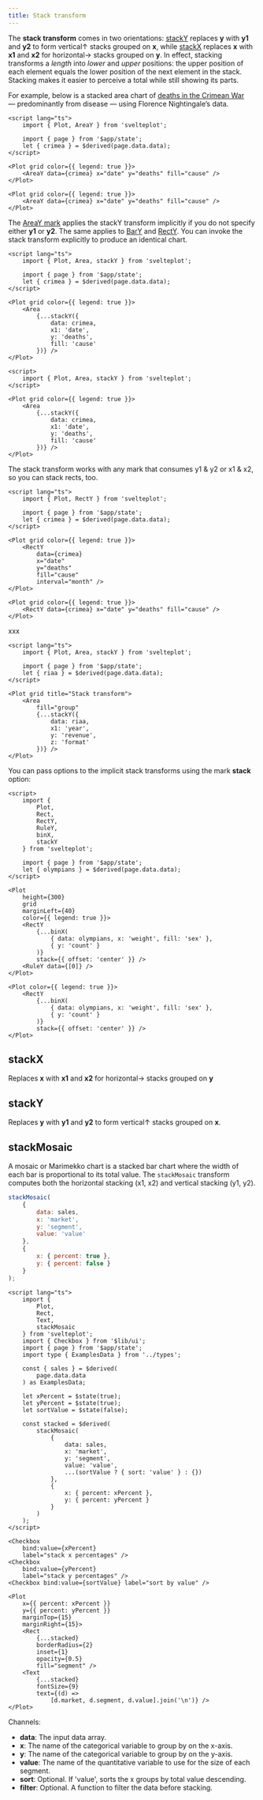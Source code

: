 ```yaml
---
title: Stack transform
---
```


The **stack transform** comes in two orientations: [stackY](/transforms/stack#stackY) replaces **y** with **y1** and **y2** to form vertical↑ stacks grouped on **x**, while [stackX](/transforms/stack#stackX) replaces **x** with **x1** and **x2** for horizontal→ stacks grouped on **y**. In effect, stacking transforms a _length_ into _lower_ and _upper_ positions: the upper position of each element equals the lower position of the next element in the stack. Stacking makes it easier to perceive a total while still showing its parts.

For example, below is a stacked area chart of [deaths in the Crimean War](https://en.wikipedia.org/wiki/Florence_Nightingale#Crimean_War) — predominantly from disease — using Florence Nightingale’s data.

```svelte live
<script lang="ts">
    import { Plot, AreaY } from 'svelteplot';

    import { page } from '$app/state';
    let { crimea } = $derived(page.data.data);
</script>

<Plot grid color={{ legend: true }}>
    <AreaY data={crimea} x="date" y="deaths" fill="cause" />
</Plot>
```

```svelte
<Plot grid color={{ legend: true }}>
    <AreaY data={crimea} x="date" y="deaths" fill="cause" />
</Plot>
```

The [AreaY mark](/marks/area) applies the stackY transform implicitly if you do not specify either **y1** or **y2**. The same applies to [BarY](/marks/bar) and [RectY](/marks/rect). You can invoke the stack transform explicitly to produce an identical chart.

```svelte live
<script lang="ts">
    import { Plot, Area, stackY } from 'svelteplot';

    import { page } from '$app/state';
    let { crimea } = $derived(page.data.data);
</script>

<Plot grid color={{ legend: true }}>
    <Area
        {...stackY({
            data: crimea,
            x1: 'date',
            y: 'deaths',
            fill: 'cause'
        })} />
</Plot>
```

```svelte
<script>
    import { Plot, Area, stackY } from 'svelteplot';
</script>

<Plot grid color={{ legend: true }}>
    <Area
        {...stackY({
            data: crimea,
            x1: 'date',
            y: 'deaths',
            fill: 'cause'
        })} />
</Plot>
```

The stack transform works with any mark that consumes y1 & y2 or x1 & x2, so you can stack rects, too.

```svelte --live
<script lang="ts">
    import { Plot, RectY } from 'svelteplot';

    import { page } from '$app/state';
    let { crimea } = $derived(page.data.data);
</script>

<Plot grid color={{ legend: true }}>
    <RectY
        data={crimea}
        x="date"
        y="deaths"
        fill="cause"
        interval="month" />
</Plot>
```

```svelte
<Plot grid color={{ legend: true }}>
    <RectY data={crimea} x="date" y="deaths" fill="cause" />
</Plot>
```

xxx

```svelte --live
<script lang="ts">
    import { Plot, Area, stackY } from 'svelteplot';

    import { page } from '$app/state';
    let { riaa } = $derived(page.data.data);
</script>

<Plot grid title="Stack transform">
    <Area
        fill="group"
        {...stackY({
            data: riaa,
            x1: 'year',
            y: 'revenue',
            z: 'format'
        })} />
</Plot>
```

You can pass options to the implicit stack transforms using the mark **stack** option:

```svelte live
<script>
    import {
        Plot,
        Rect,
        RectY,
        RuleY,
        binX,
        stackY
    } from 'svelteplot';

    import { page } from '$app/state';
    let { olympians } = $derived(page.data.data);
</script>

<Plot
    height={300}
    grid
    marginLeft={40}
    color={{ legend: true }}>
    <RectY
        {...binX(
            { data: olympians, x: 'weight', fill: 'sex' },
            { y: 'count' }
        )}
        stack={{ offset: 'center' }} />
    <RuleY data={[0]} />
</Plot>
```

```svelte
<Plot color={{ legend: true }}>
    <RectY
        {...binX(
            { data: olympians, x: 'weight', fill: 'sex' },
            { y: 'count' }
        )}
        stack={{ offset: 'center' }} />
</Plot>
```

## stackX

Replaces **x** with **x1** and **x2** for horizontal→ stacks grouped on **y**

## stackY

Replaces **y** with **y1** and **y2** to form vertical↑ stacks grouped on **x**.

## stackMosaic

A mosaic or Marimekko chart is a stacked bar chart where the width of each bar is proportional to its total value. The `stackMosaic` transform computes both the horizontal stacking (x1, x2) and vertical stacking (y1, y2).

```js
stackMosaic(
    {
        data: sales,
        x: 'market',
        y: 'segment',
        value: 'value'
    },
    {
        x: { percent: true },
        y: { percent: false }
    }
);
```

```svelte live
<script lang="ts">
    import {
        Plot,
        Rect,
        Text,
        stackMosaic
    } from 'svelteplot';
    import { Checkbox } from '$lib/ui';
    import { page } from '$app/state';
    import type { ExamplesData } from '../types';

    const { sales } = $derived(
        page.data.data
    ) as ExamplesData;

    let xPercent = $state(true);
    let yPercent = $state(true);
    let sortValue = $state(false);

    const stacked = $derived(
        stackMosaic(
            {
                data: sales,
                x: 'market',
                y: 'segment',
                value: 'value',
                ...(sortValue ? { sort: 'value' } : {})
            },
            {
                x: { percent: xPercent },
                y: { percent: yPercent }
            }
        )
    );
</script>

<Checkbox
    bind:value={xPercent}
    label="stack x percentages" />
<Checkbox
    bind:value={yPercent}
    label="stack y percentages" />
<Checkbox bind:value={sortValue} label="sort by value" />

<Plot
    x={{ percent: xPercent }}
    y={{ percent: yPercent }}
    marginTop={15}
    marginRight={15}>
    <Rect
        {...stacked}
        borderRadius={2}
        inset={1}
        opacity={0.5}
        fill="segment" />
    <Text
        {...stacked}
        fontSize={9}
        text={(d) =>
            [d.market, d.segment, d.value].join('\n')} />
</Plot>
```

Channels:

- **data**: The input data array.
- **x**: The name of the categorical variable to group by on the x-axis.
- **y**: The name of the categorical variable to group by on the y-axis.
- **value**: The name of the quantitative variable to use for the size of each segment.
- **sort**: Optional. If 'value', sorts the x groups by total value descending.
- **filter**: Optional. A function to filter the data before stacking.

